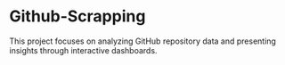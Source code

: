 # Github-Scrapping
This project focuses on analyzing GitHub repository data and presenting insights through interactive dashboards.
